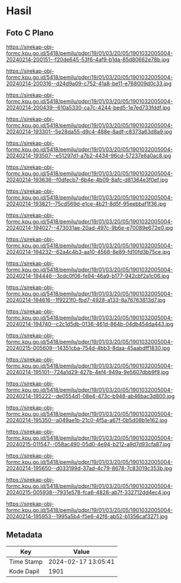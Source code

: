 # Hasil

## Foto C Plano

https://sirekap-obj-formc.kpu.go.id/5418/pemilu/pdpr/19/01/03/20/05/1901032005004-20240214-200151--f20de645-53f6-4af9-b1da-85d80662e78b.jpg

https://sirekap-obj-formc.kpu.go.id/5418/pemilu/pdpr/19/01/03/20/05/1901032005004-20240214-200316--d24d9a09-c752-41a8-be11-e768009d0c33.jpg

https://sirekap-obj-formc.kpu.go.id/5418/pemilu/pdpr/19/01/03/20/05/1901032005004-20240214-200439--610a5330-ca7c-4244-bed5-1e7ed733fddf.jpg

https://sirekap-obj-formc.kpu.go.id/5418/pemilu/pdpr/19/01/03/20/05/1901032005004-20240214-193301--5e28da55-d9c4-488e-8adf-c8373a63d8a9.jpg

https://sirekap-obj-formc.kpu.go.id/5418/pemilu/pdpr/19/01/03/20/05/1901032005004-20240214-193507--e51297d1-a7b2-4434-96cd-57237e6a0ac8.jpg

https://sirekap-obj-formc.kpu.go.id/5418/pemilu/pdpr/19/01/03/20/05/1901032005004-20240214-193636--f0dfecb7-6b4e-4b09-8afc-d81364e3f0ef.jpg

https://sirekap-obj-formc.kpu.go.id/5418/pemilu/pdpr/19/01/03/20/05/1901032005004-20240214-193821--75cd569d-e1ce-4b21-8d5f-95eebbaf1f36.jpg

https://sirekap-obj-formc.kpu.go.id/5418/pemilu/pdpr/19/01/03/20/05/1901032005004-20240214-194027--473031ae-20ad-497c-9b6e-e70089e672e0.jpg

https://sirekap-obj-formc.kpu.go.id/5418/pemilu/pdpr/19/01/03/20/05/1901032005004-20240214-194232--62a4c4b3-aa10-4568-8e89-fd10fd3b75ce.jpg

https://sirekap-obj-formc.kpu.go.id/5418/pemilu/pdpr/19/01/03/20/05/1901032005004-20240214-194446--3cdc0f06-fe94-46a9-b177-942cbf2a1c06.jpg

https://sirekap-obj-formc.kpu.go.id/5418/pemilu/pdpr/19/01/03/20/05/1901032005004-20240214-194616--1f9221f0-fbd7-4928-a133-8a76763813d7.jpg

https://sirekap-obj-formc.kpu.go.id/5418/pemilu/pdpr/19/01/03/20/05/1901032005004-20240214-194740--c2c1d5db-0136-461d-864b-04db454da443.jpg

https://sirekap-obj-formc.kpu.go.id/5418/pemilu/pdpr/19/01/03/20/05/1901032005004-20240215-005609--14351cba-754d-4bb3-8daa-45aabdff1830.jpg

https://sirekap-obj-formc.kpu.go.id/5418/pemilu/pdpr/19/01/03/20/05/1901032005004-20240214-195101--724a1d29-427b-4ef4-949a-9e5607dbb9f9.jpg

https://sirekap-obj-formc.kpu.go.id/5418/pemilu/pdpr/19/01/03/20/05/1901032005004-20240214-195222--de0554d1-08e4-473c-b948-ab46bac3d800.jpg

https://sirekap-obj-formc.kpu.go.id/5418/pemilu/pdpr/19/01/03/20/05/1901032005004-20240214-195350--a049ae1b-21c0-4f5a-a67f-0b5d08b1e162.jpg

https://sirekap-obj-formc.kpu.go.id/5418/pemilu/pdpr/19/01/03/20/05/1901032005004-20240215-011547--058ac490-05d0-4e94-b212-a9d7d93cfa87.jpg

https://sirekap-obj-formc.kpu.go.id/5418/pemilu/pdpr/19/01/03/20/05/1901032005004-20240214-195650--d033199d-37ad-4c79-8678-7c83019c353b.jpg

https://sirekap-obj-formc.kpu.go.id/5418/pemilu/pdpr/19/01/03/20/05/1901032005004-20240215-005938--7931e578-fca6-4828-ab7f-332712dd4ec4.jpg

https://sirekap-obj-formc.kpu.go.id/5418/pemilu/pdpr/19/01/03/20/05/1901032005004-20240214-195953--1995a5b4-f5e6-42f6-ab52-b1356caf3271.jpg


## Metadata

| Key        | Value               |
| ---------- | ------------------- |
| Time Stamp | 2024-02-17 13:05:41 |
| Kode Dapil | 1901                |



